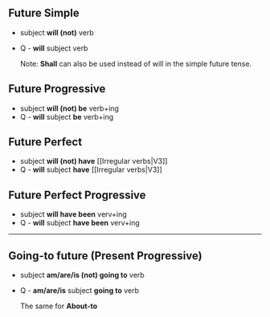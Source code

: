 ## Future Simple
- subject **will (not)** verb
- Q - **will** subject verb

	Note: **Shall** can also be used instead of will in the simple future tense.

## Future Progressive
- subject **will (not) be** verb+ing
- Q - **will** subject **be** verb+ing

## Future Perfect
- subject **will (not) have** [[Irregular verbs|V3]]
-  Q - **will** subject **have** [[Irregular verbs|V3]]

## Future Perfect Progressive
- subject **will have been** verv+ing
- Q - **will** subject **have been** verv+ing

___
## Going-to future (Present Progressive)

- subject **am/are/is (not) going to** verb
- Q - **am/are/is** subject **going to** verb

	The same for **About-to** 

